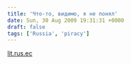 ```yaml
---
title: 'Что-то, видимо, я не понял'
date: Sun, 30 Aug 2009 19:31:31 +0000
draft: false
tags: ['Russia', 'piracy']
---
```


[lit.rus.ec](http://lit.rus.ec/)